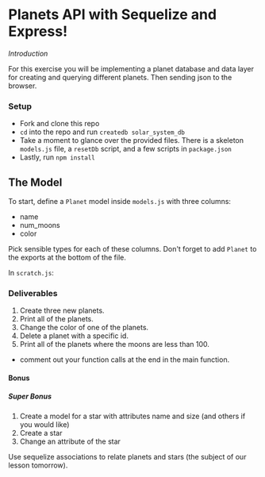 # Planets API with Sequelize and Express!

_Introduction_

For this exercise you will be implementing a planet database and data layer for creating and querying different planets. Then sending json to the browser.

### Setup
- Fork and clone this repo
- `cd` into the repo and run `createdb solar_system_db`
- Take a moment to glance over the provided files.  There is a skeleton `models.js` file, a `resetDb` script, and a few scripts in `package.json`
- Lastly, run `npm install`

## The Model

To start, define a `Planet` model inside `models.js` with three columns:
- name
- num_moons
- color

Pick sensible types for each of these columns.  Don't forget to add `Planet` to the exports at the bottom of the file.

In `scratch.js`:

### Deliverables

1. Create three new planets.
2. Print all of the planets.
3. Change the color of one of the planets.
4. Delete a planet with a specific id.
5. Print all of the planets where the moons are less than 100.
  - comment out your function calls at the end in the main function.

#### Bonus



##### Super Bonus

1. Create a model for a star with attributes name and size (and others if you would like)
2. Create a star
3. Change an attribute of the star

Use sequelize associations to relate planets and stars (the subject of our lesson tomorrow).
